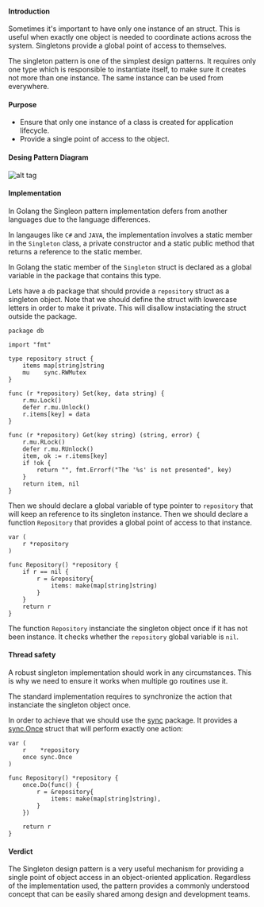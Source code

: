 #### Introduction

Sometimes it's important to have only one instance of an struct. This is useful
when exactly one object is needed to coordinate actions across the system.
Singletons provide a global point of access to themselves.

The singleton pattern is one of the simplest design patterns. It requires only
one type which is responsible to instantiate itself, to make sure it creates
not more than one instance. The same instance can be used from everywhere.

#### Purpose

- Ensure that only one instance of a class is created for application lifecycle.
- Provide a single point of access to the object.

#### Desing Pattern Diagram

![alt tag](http://blog.ralch.com/media/golang/design-patterns/singleton.gif)

#### Implementation

In Golang the Singleon pattern implementation defers from another languages due 
to the language differences.

In langauges like `C#` and `JAVA`, the implementation involves a static member
in the `Singleton` class, a private constructor and a static public method that
returns a reference to the static member.

In Golang the static member of the `Singleton` struct is declared as a global
variable in the package that contains this type.

Lets have a `db` package that should provide a `repository` struct as a
singleton object. Note that we should define the struct with lowercase letters
in order to make it private. This will disallow instaciating the struct outside
the package.

```Golang
package db

import "fmt"

type repository struct {
	items map[string]string
	mu    sync.RWMutex
}

func (r *repository) Set(key, data string) {
	r.mu.Lock()
	defer r.mu.Unlock()
	r.items[key] = data
}

func (r *repository) Get(key string) (string, error) {
	r.mu.RLock()
	defer r.mu.RUnlock()
	item, ok := r.items[key]
	if !ok {
		return "", fmt.Errorf("The '%s' is not presented", key)
	}
	return item, nil
}

```

Then we should declare a global variable of type pointer to `repository` that will
keep an reference to its singleton instance. Then we should declare a function
`Repository` that provides a global point of access to that instance.

```Golang
var (
	r *repository
)

func Repository() *repository {
	if r == nil {
		r = &repository{
			items: make(map[string]string)
		}
	}
	return r
}
```

The function `Repository` instanciate the singleton object once if it has not
been instance. It checks whether the `repository` global variable is `nil`.

#### Thread safety

A robust singleton implementation should work in any circumstances. This is why
we need to ensure it works when multiple go routines use it.

The standard implementation requires to synchronize the action that instanciate
the singleton object once.

In order to achieve that we should use the [sync](https://golang.org/pkg/sync/)
package. It provides a [sync.Once](https://golang.org/pkg/sync/#Once) struct
that will perform exactly one action:

```Golang
var (
	r    *repository
	once sync.Once
)

func Repository() *repository {
	once.Do(func() {
		r = &repository{
			items: make(map[string]string),
		}
	})
	
	return r
}
```

#### Verdict

The Singleton design pattern is a very useful mechanism for providing a single
point of object access in an object-oriented application. Regardless of the
implementation used, the pattern provides a commonly understood concept that
can be easily shared among design and development teams.
